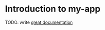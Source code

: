 # Introduction to my-app

TODO: write [great documentation](http://jacobian.org/writing/great-documentation/what-to-write/)
